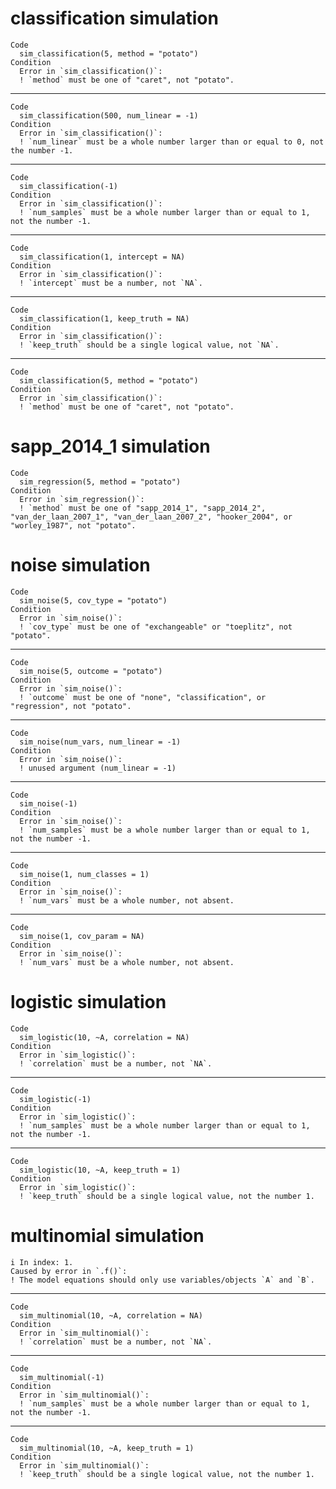 # classification simulation

    Code
      sim_classification(5, method = "potato")
    Condition
      Error in `sim_classification()`:
      ! `method` must be one of "caret", not "potato".

---

    Code
      sim_classification(500, num_linear = -1)
    Condition
      Error in `sim_classification()`:
      ! `num_linear` must be a whole number larger than or equal to 0, not the number -1.

---

    Code
      sim_classification(-1)
    Condition
      Error in `sim_classification()`:
      ! `num_samples` must be a whole number larger than or equal to 1, not the number -1.

---

    Code
      sim_classification(1, intercept = NA)
    Condition
      Error in `sim_classification()`:
      ! `intercept` must be a number, not `NA`.

---

    Code
      sim_classification(1, keep_truth = NA)
    Condition
      Error in `sim_classification()`:
      ! `keep_truth` should be a single logical value, not `NA`.

---

    Code
      sim_classification(5, method = "potato")
    Condition
      Error in `sim_classification()`:
      ! `method` must be one of "caret", not "potato".

# sapp_2014_1 simulation

    Code
      sim_regression(5, method = "potato")
    Condition
      Error in `sim_regression()`:
      ! `method` must be one of "sapp_2014_1", "sapp_2014_2", "van_der_laan_2007_1", "van_der_laan_2007_2", "hooker_2004", or "worley_1987", not "potato".

# noise simulation

    Code
      sim_noise(5, cov_type = "potato")
    Condition
      Error in `sim_noise()`:
      ! `cov_type` must be one of "exchangeable" or "toeplitz", not "potato".

---

    Code
      sim_noise(5, outcome = "potato")
    Condition
      Error in `sim_noise()`:
      ! `outcome` must be one of "none", "classification", or "regression", not "potato".

---

    Code
      sim_noise(num_vars, num_linear = -1)
    Condition
      Error in `sim_noise()`:
      ! unused argument (num_linear = -1)

---

    Code
      sim_noise(-1)
    Condition
      Error in `sim_noise()`:
      ! `num_samples` must be a whole number larger than or equal to 1, not the number -1.

---

    Code
      sim_noise(1, num_classes = 1)
    Condition
      Error in `sim_noise()`:
      ! `num_vars` must be a whole number, not absent.

---

    Code
      sim_noise(1, cov_param = NA)
    Condition
      Error in `sim_noise()`:
      ! `num_vars` must be a whole number, not absent.

# logistic simulation

    Code
      sim_logistic(10, ~A, correlation = NA)
    Condition
      Error in `sim_logistic()`:
      ! `correlation` must be a number, not `NA`.

---

    Code
      sim_logistic(-1)
    Condition
      Error in `sim_logistic()`:
      ! `num_samples` must be a whole number larger than or equal to 1, not the number -1.

---

    Code
      sim_logistic(10, ~A, keep_truth = 1)
    Condition
      Error in `sim_logistic()`:
      ! `keep_truth` should be a single logical value, not the number 1.

# multinomial simulation

    i In index: 1.
    Caused by error in `.f()`:
    ! The model equations should only use variables/objects `A` and `B`.

---

    Code
      sim_multinomial(10, ~A, correlation = NA)
    Condition
      Error in `sim_multinomial()`:
      ! `correlation` must be a number, not `NA`.

---

    Code
      sim_multinomial(-1)
    Condition
      Error in `sim_multinomial()`:
      ! `num_samples` must be a whole number larger than or equal to 1, not the number -1.

---

    Code
      sim_multinomial(10, ~A, keep_truth = 1)
    Condition
      Error in `sim_multinomial()`:
      ! `keep_truth` should be a single logical value, not the number 1.

